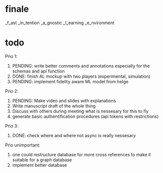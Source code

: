 # finale
_f_ast _in_tention _a_gnostic _l_earning _e_nvironment

# todo 

Prio 1:
1. PENDING: write better comments and annotations especially for the schemas and api function
2. DONE: finish AL mockup with two players (experimental, simulation)
3. PENDING: implement fidelity aware ML model from helge

Prio 2:
1. PENDING: Make video and slides with explanations
2. Write manuscript draft of the whole thing
3. Discuss with others during meeting what is nessesary for this to fly
4. generate basic authentification procedures (api tokens with restrictions)

Prio 3:
1. DONE: check where and where not async is really nessesary

Prio unimportant:
1. one could restructure database for more cross references to make it suitable for a graph database
2. implement better database 
